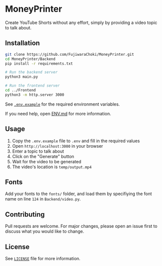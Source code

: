 # MoneyPrinter

Create YouTube Shorts without any effort, simply by providing a video topic to talk about.

## Installation

```bash
git clone https://github.com/FujiwaraChoki/MoneyPrinter.git
cd MoneyPrinter/Backend
pip install -r requirements.txt

# Run the backend server
python3 main.py

# Run the frontend server
cd ../Frontend
python3 -m http.server 3000
```

See [`.env.example`](.env.example) for the required environment variables.

If you need help, open [ENV.md](ENV.md) for more information.

## Usage

1. Copy the `.env.example` file to `.env` and fill in the required values
1. Open `http://localhost:3000` in your browser
1. Enter a topic to talk about
1. Click on the "Generate" button
1. Wait for the video to be generated
1. The video's location is `temp/output.mp4`

## Fonts

Add your fonts to the `fonts/` folder, and load them by specifiying the font name on line `124` in `Backend/video.py`.

## Contributing

Pull requests are welcome. For major changes, please open an issue first to discuss what you would like to change.

## License

See [`LICENSE`](LICENSE) file for more information.
